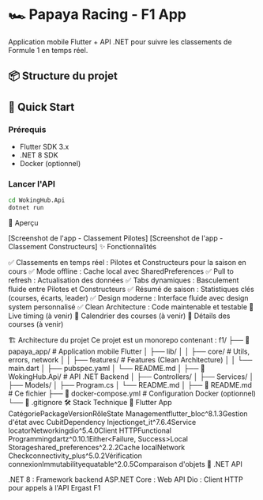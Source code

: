 # 🏎️ Papaya Racing - F1 App

Application mobile Flutter + API .NET pour suivre les classements de Formule 1 en temps réel.

## 📦 Structure du projet

## 🚀 Quick Start

### Prérequis

- Flutter SDK 3.x
- .NET 8 SDK
- Docker (optionnel)

### Lancer l'API

```bash
cd WokingHub.Api
dotnet run
```

📸 Aperçu

<!-- Ajoutez vos screenshots ici -->

[Screenshot de l'app - Classement Pilotes]
[Screenshot de l'app - Classement Constructeurs]
✨ Fonctionnalités

✅ Classements en temps réel : Pilotes et Constructeurs pour la saison en cours
✅ Mode offline : Cache local avec SharedPreferences
✅ Pull to refresh : Actualisation des données
✅ Tabs dynamiques : Basculement fluide entre Pilotes et Constructeurs
✅ Résumé de saison : Statistiques clés (courses, écarts, leader)
✅ Design moderne : Interface fluide avec design system personnalisé
✅ Clean Architecture : Code maintenable et testable
🚧 Live timing (à venir)
🚧 Calendrier des courses (à venir)
🚧 Détails des courses (à venir)

🏗️ Architecture du projet
Ce projet est un monorepo contenant :
f1/
├── 📱 papaya_app/ # Application mobile Flutter
│ ├── lib/
│ │ ├── core/ # Utils, errors, network
│ │ ├── features/ # Features (Clean Architecture)
│ │ └── main.dart
│ ├── pubspec.yaml
│ └── README.md
│
├── 🔌 WokingHub.Api/ # API .NET Backend
│ ├── Controllers/
│ ├── Services/
│ ├── Models/
│ ├── Program.cs
│ └── README.md
│
├── 📄 README.md # Ce fichier
├── 🐳 docker-compose.yml # Configuration Docker (optionnel)
└── 🚫 .gitignore
🛠️ Stack Technique
📱 Flutter App
CatégoriePackageVersionRôleState Managementflutter_bloc^8.1.3Gestion d'état avec CubitDependency Injectionget_it^7.6.4Service locatorNetworkingdio^5.4.0Client HTTPFunctional Programmingdartz^0.10.1Either<Failure, Success>Local Storageshared_preferences^2.2.2Cache localNetwork Checkconnectivity_plus^5.0.2Vérification connexionImmutabilityequatable^2.0.5Comparaison d'objets
🔌 .NET API

.NET 8 : Framework backend
ASP.NET Core : Web API
Dio : Client HTTP pour appels à l'API Ergast F1
